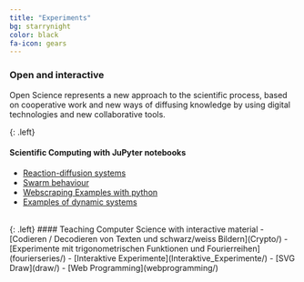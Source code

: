 ```yaml
---
title: "Experiments"
bg: starrynight
color: black
fa-icon: gears
---
```


### Open and interactive

Open Science represents a new approach to the scientific process, based on cooperative work and new ways of diffusing knowledge by using digital technologies and new collaborative tools.

{: .left}
#### Scientific Computing with JuPyter notebooks
- [Reaction-diffusion systems](https://github.com/mgje/Python-Mathematik-Beispiele/blob/master/Python-Notebooks/Reaktions-Diffusions-System.ipynb)
- [Swarm behaviour](https://github.com/mgje/Python-Mathematik-Beispiele/blob/master/Python-Notebooks/Schwarm.ipynb)
- [Webscraping Examples with python](https://github.com/mgje/Python-Mathematik-Beispiele/blob/master/Python-Notebooks/WebExperiments.ipynb)
- [Examples of dynamic systems](https://github.com/mgje/Python-Mathematik-Beispiele/blob/master/Python-Notebooks/Modellierung%20dynamischer%20Systeme.ipynb)

<br>
{: .left}
#### Teaching Computer Science with interactive material
- [Codieren / Decodieren von Texten und schwarz/weiss Bildern](Crypto/)
- [Experimente mit trigonometrischen Funktionen und Fourierreihen](fourierseries/)
- [Interaktive Experimente](Interaktive_Experimente/)
- [SVG Draw](draw/)
- [Web Programming](webprogramming/)

